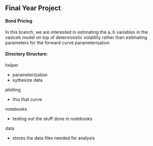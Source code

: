 ## Final Year Project

#### Bond Pricing

In this branch, we are interested in estimating the a, b variables in the vasicek model
on top of deterministic volatility rather than estimating parameters for the forward curve parameterisation

#### Directory Structure:

helper

* parameterization
* sythesize data

plotting

* this that curve

notebooks

* testing out the stuff done in notebooks

data

* stores the data files needed for analysis
